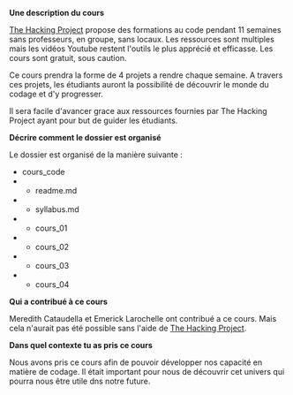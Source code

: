 **Une description du cours**

[The Hacking Project](https://www.thehackingproject.org/) propose des formations au code pendant 11 semaines sans professeurs, en groupe, sans locaux. Les ressources sont multiples mais les vidéos Youtube restent l'outils le plus apprécié et efficasse. Les cours sont gratuit, sous caution. 

Ce cours prendra la forme de 4 projets a rendre chaque semaine. A travers ces projets, les étudiants auront la possibilité de découvrir le monde du codage et d'y progresser. 

Il sera facile d'avancer grace aux ressources fournies par The Hacking Project ayant pour but de guider les étudiants. 

**Décrire comment le dossier est organisé**

Le dossier est organisé de la manière suivante : 

* cours_code
* * readme.md
* * syllabus.md
* * cours_01
* * cours_02
* * cours_03
* * cours_04

**Qui a contribué à ce cours**

Meredith Cataudella et Emerick Larochelle ont contribué a ce cours. Mais cela n'aurait pas été possible sans l'aide de [The Hacking Project](https://www.thehackingproject.org/). 

**Dans quel contexte tu as pris ce cours**

Nous avons pris ce cours afin de pouvoir développer nos capacité en matière de codage. Il était important pour nous de découvrir cet univers qui pourra nous être utile dns notre future.
